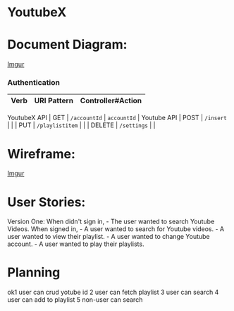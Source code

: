 # YoutubeX

# Document Diagram:
[Imgur](https://i.imgur.com/N2bvOte.png)

### Authentication

| Verb   | URI Pattern            | Controller#Action |
|--------|------------------------|-------------------|
YoutubeX API
| GET    | `/accountId`           | `accountId`       |
Youtube API
| POST   | `/insert`              |   |
| PUT    | `/playlistitem`        |   |
| DELETE | `/settings`            |   |

# Wireframe:
[Imgur](https://i.imgur.com/uruqTvm.png)
# User Stories:
  Version One:
  When didn't sign in, 
    -  The user wanted to search Youtube Videos.
  When signed in, 
    -  A user wanted to search for Youtube videos.
    -  A user wanted to view their playlist.
    -  A user wanted to change Youtube account.
    -  A user wanted to play their playlists.

# Planning
ok1 user can crud yotube id
2 user can fetch playlist
3 user can search
4 user can add to playlist
5 non-user can search
